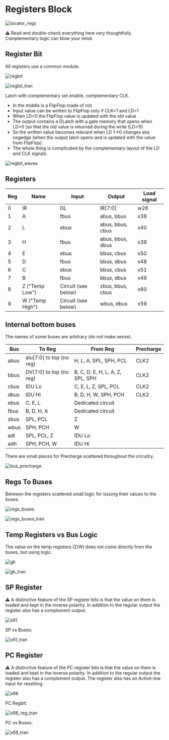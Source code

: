 # Registers Block

![locator_regs](/imgstore/locator_regs.png)

:warning: Read and double-check everything here very thoughtfully. Complementary logic can blow your mind.

## Register Bit

All registers use a common module.

![regbit](/imgstore/modules/regbit.jpg)

![regbit_tran](/imgstore/modules/regbit_tran.jpg)

Latch with complementary set enable, complementary CLK.

- In the middle is a FlipFlop made of not
- Input value can be written to FlipFlop only if CLK=1 and LD=1
- When LD=0 the FlipFlop value is updated with the old value
- The output contains a DLatch with a gate memory that opens when LD=0 (so that the old value is returned during the write (LD=1))
- So the written value becomes relevant when LD 1->0 changes aka negedge (when the output latch opens and is updated with the value from FlipFlop).
- The whole thing is complicated by the complementary layout of the LD and CLK signals.

![regbit_waves](/imgstore/modules/regbit_waves.jpg)

## Registers

|Reg|Name|Input|Output|Load signal|
|---|---|---|---|---|
|0|IR|DL|IR\[7:0\]|w26|
|1|A|fbus|abus, bbus|x38|
|2|L|ebus|abus, bbus, cbus|x40|
|3|H|fbus|abus, bbus, dbus|x39|
|4|E|ebus|bbus, cbus|x50|
|5|D|fbus|bbus, dbus|x48|
|6|C|ebus|bbus, cbus|x51|
|7|B|fbus|bbus, dbus|x49|
|8|Z ("Temp Low")|Circuit (see below)|zbus, bbus, cbus|x60|
|9|W ("Temp High")|Circuit (see below)|wbus, dbus|x59|

## Internal bottom buses

The names of some buses are arbitrary (do not make sense).

|Bus|To Reg|From Reg|Precharge|
|---|---|---|---|
|abus|alu\[7:0\] to top (no reg)|H, L, A, SPL, SPH, PCL|CLK2|
|bbus|DV\[7:0\] to top (no reg)|B, C, D, E, H, L, A, Z, SPL, SPH|CLK2|
|cbus|IDU Lo|C, E, L, Z, SPL, PCL|CLK2|
|dbus|IDU Hi|B, D, H, W, SPH, PCH|CLK2|
|ebus|C, E, L|Dedicated circuit| |
|fbus|B, D, H, A|Dedicated circuit| |
|zbus|SPL, PCL|Z| |
|wbus|SPH, PCH|W| |
|adl|SPL, PCL, Z|IDU Lo| |
|adh|SPH, PCH, W|IDU Hi| |

There are small pieces for Precharge scattered throughout the circuitry.

![bus_precharge](/imgstore/bus_precharge.jpg)

## Regs To Buses

Between the registers scattered small logic for issuing their values to the buses.

![regs_buses](/imgstore/modules/regs_buses.jpg)

![regs_buses_tran](/imgstore/modules/regs_buses_tran.jpg)

## Temp Registers vs Bus Logic

The value on the temp registers (Z/W) does not come directly from the buses, but using logic.

![gk](/imgstore/modules/gk.jpg)

![gk_tran](/imgstore/modules/gk_tran.jpg)

## SP Register

:warning: A distinctive feature of the SP register bits is that the value on them is loaded and kept in the inverse polarity. In addition to the regular output the register also has a complement output.

![x61](/imgstore/modules/x61.jpg)

SP vs Buses:

![x61_tran](/imgstore/modules/x61_tran.jpg)

## PC Register

:warning: A distinctive feature of the PC register bits is that the value on them is loaded and kept in the inverse polarity. In addition to the regular output the register also has a complement output. The register also has an Active-low input for resetting.

![x68](/imgstore/modules/x68.jpg)

PC Regbit:

![x68_reg_tran](/imgstore/modules/x68_reg_tran.jpg)

PC vs Buses:

![x68_tran](/imgstore/modules/x68_tran.jpg)
